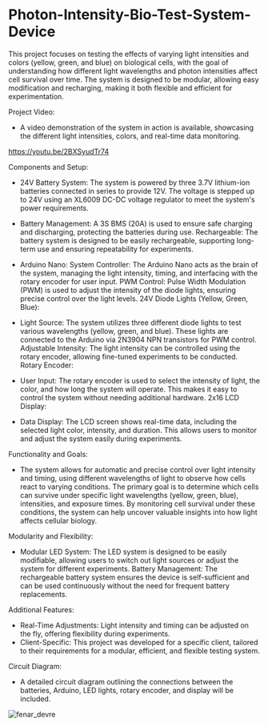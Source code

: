 # Photon-Intensity-Bio-Test-System-Device

This project focuses on testing the effects of varying light intensities and colors (yellow, green, and blue) on biological cells, with the goal of understanding how different light wavelengths and photon intensities affect cell survival over time. The system is designed to be modular, allowing easy modification and recharging, making it both flexible and efficient for experimentation.

Project Video:
- A video demonstration of the system in action is available, showcasing the different light intensities, colors, and real-time data monitoring.

https://youtu.be/2BXSyudTr74

Components and Setup:

- 24V Battery System:
The system is powered by three 3.7V lithium-ion batteries connected in series to provide 12V. The voltage is stepped up to 24V using an XL6009 DC-DC voltage regulator to meet the system's power requirements.

- Battery Management: A 3S BMS (20A) is used to ensure safe charging and discharging, protecting the batteries during use.
Rechargeable: The battery system is designed to be easily rechargeable, supporting long-term use and ensuring repeatability for experiments.

- Arduino Nano:
System Controller: The Arduino Nano acts as the brain of the system, managing the light intensity, timing, and interfacing with the rotary encoder for user input.
PWM Control: Pulse Width Modulation (PWM) is used to adjust the intensity of the diode lights, ensuring precise control over the light levels.
24V Diode Lights (Yellow, Green, Blue):

- Light Source:
The system utilizes three different diode lights to test various wavelengths (yellow, green, and blue). These lights are connected to the Arduino via 2N3904 NPN transistors for PWM control.
Adjustable Intensity: The light intensity can be controlled using the rotary encoder, allowing fine-tuned experiments to be conducted.
Rotary Encoder:

- User Input:
The rotary encoder is used to select the intensity of light, the color, and how long the system will operate. This makes it easy to control the system without needing additional hardware.
2x16 LCD Display:

- Data Display:
  The LCD screen shows real-time data, including the selected light color, intensity, and duration. This allows users to monitor and adjust the system easily during experiments.

Functionality and Goals:
- The system allows for automatic and precise control over light intensity and timing, using different wavelengths of light to observe how cells react to varying conditions. The primary goal is to determine which cells can survive under specific light wavelengths (yellow, green, blue), intensities, and exposure times. By monitoring cell survival under these conditions, the system can help uncover valuable insights into how light affects cellular biology.

Modularity and Flexibility:
- Modular LED System:
The LED system is designed to be easily modifiable, allowing users to switch out light sources or adjust the system for different experiments.
Battery Management: The rechargeable battery system ensures the device is self-sufficient and can be used continuously without the need for frequent battery replacements.

Additional Features:
- Real-Time Adjustments:
Light intensity and timing can be adjusted on the fly, offering flexibility during experiments.
- Client-Specific:
This project was developed for a specific client, tailored to their requirements for a modular, efficient, and flexible testing system.

Circuit Diagram:
- A detailed circuit diagram outlining the connections between the batteries, Arduino, LED lights, rotary encoder, and display will be included.

![fenar_devre](https://github.com/user-attachments/assets/0a64cd72-4998-4e82-b19c-8aedf6af1669)
